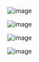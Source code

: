 ![image](https://github.com/geelabalakrishna/Terraform/assets/70707659/d8d19548-ec59-4b52-976b-a38471524039)

![image](https://github.com/geelabalakrishna/Terraform/assets/70707659/a03a4335-9434-4579-83fb-30b3ffd17192)

![image](https://github.com/geelabalakrishna/Terraform/assets/70707659/53cdf84a-6c0a-41f0-bb4d-434ca7ac86f4)

![image](https://github.com/geelabalakrishna/Terraform/assets/70707659/f2581618-f2fd-4587-be0b-7ffbb708b3c0)


